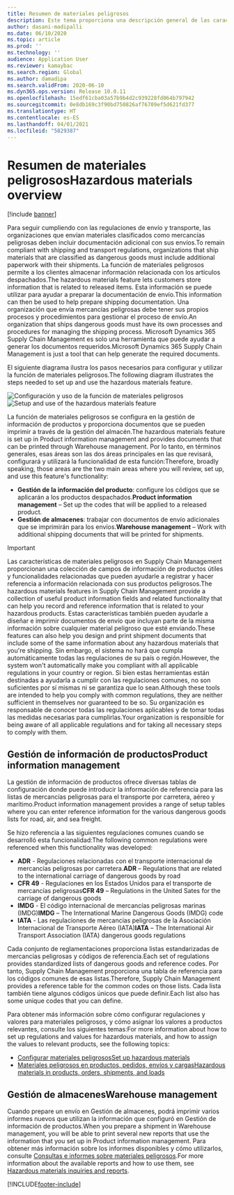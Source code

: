 ```yaml
---
title: Resumen de materiales peligrosos
description: Este tema proporciona una descripción general de las características relacionadas con la manipulación y documentación de materiales peligrosos durante la gestión de información de productos y de almacén.
author: dasani-madipalli
ms.date: 06/10/2020
ms.topic: article
ms.prod: ''
ms.technology: ''
audience: Application User
ms.reviewer: kamaybac
ms.search.region: Global
ms.author: damadipa
ms.search.validFrom: 2020-06-10
ms.dyn365.ops.version: Release 10.0.11
ms.openlocfilehash: 15edf61cba03a57b9b4d2c939228fd064b797942
ms.sourcegitcommit: 0e8db169c3f90bd750826af76709ef5d621fd377
ms.translationtype: HT
ms.contentlocale: es-ES
ms.lasthandoff: 04/01/2021
ms.locfileid: "5829387"
---
```

# <a name="hazardous-materials-overview"></a><span data-ttu-id="b415d-103">Resumen de materiales peligrosos</span><span class="sxs-lookup"><span data-stu-id="b415d-103">Hazardous materials overview</span></span>

[!include [banner](../includes/banner.md)]

<span data-ttu-id="b415d-104">Para seguir cumpliendo con las regulaciones de envío y transporte, las organizaciones que envían materiales clasificados como mercancías peligrosas deben incluir documentación adicional con sus envíos.</span><span class="sxs-lookup"><span data-stu-id="b415d-104">To remain compliant with shipping and transport regulations, organizations that ship materials that are classified as dangerous goods must include additional paperwork with their shipments.</span></span> <span data-ttu-id="b415d-105">La función de materiales peligrosos permite a los clientes almacenar información relacionada con los artículos despachados.</span><span class="sxs-lookup"><span data-stu-id="b415d-105">The hazardous materials feature lets customers store information that is related to released items.</span></span> <span data-ttu-id="b415d-106">Esta información se puede utilizar para ayudar a preparar la documentación de envío.</span><span class="sxs-lookup"><span data-stu-id="b415d-106">This information can then be used to help prepare shipping documentation.</span></span> <span data-ttu-id="b415d-107">Una organización que envía mercancías peligrosas debe tener sus propios procesos y procedimientos para gestionar el proceso de envío.</span><span class="sxs-lookup"><span data-stu-id="b415d-107">An organization that ships dangerous goods must have its own processes and procedures for managing the shipping process.</span></span> <span data-ttu-id="b415d-108">Microsoft Dynamics 365 Supply Chain Management es solo una herramienta que puede ayudar a generar los documentos requeridos.</span><span class="sxs-lookup"><span data-stu-id="b415d-108">Microsoft Dynamics 365 Supply Chain Management is just a tool that can help generate the required documents.</span></span>

<span data-ttu-id="b415d-109">El siguiente diagrama ilustra los pasos necesarios para configurar y utilizar la función de materiales peligrosos.</span><span class="sxs-lookup"><span data-stu-id="b415d-109">The following diagram illustrates the steps needed to set up and use the hazardous materials feature.</span></span>

<span data-ttu-id="b415d-110">![Configuración y uso de la función de materiales peligrosos](media/hazmat-overview.png "Configuración y uso de la función de materiales peligrosos")</span><span class="sxs-lookup"><span data-stu-id="b415d-110">![Setup and use of the hazardous materials feature](media/hazmat-overview.png "Setup and use of the hazardous materials feature")</span></span>

<span data-ttu-id="b415d-111">La función de materiales peligrosos se configura en la gestión de información de productos y proporciona documentos que se pueden imprimir a través de la gestión del almacén.</span><span class="sxs-lookup"><span data-stu-id="b415d-111">The hazardous materials feature is set up in Product information management and provides documents that can be printed through Warehouse management.</span></span> <span data-ttu-id="b415d-112">Por lo tanto, en términos generales, esas áreas son las dos áreas principales en las que revisará, configurará y utilizará la funcionalidad de esta función:</span><span class="sxs-lookup"><span data-stu-id="b415d-112">Therefore, broadly speaking, those areas are the two main areas where you will review, set up, and use this feature's functionality:</span></span>

- <span data-ttu-id="b415d-113">**Gestión de la información del producto**: configure los códigos que se aplicarán a los productos despachados.</span><span class="sxs-lookup"><span data-stu-id="b415d-113">**Product information management** – Set up the codes that will be applied to a released product.</span></span>
- <span data-ttu-id="b415d-114">**Gestión de almacenes**: trabajar con documentos de envío adicionales que se imprimirán para los envíos.</span><span class="sxs-lookup"><span data-stu-id="b415d-114">**Warehouse management** – Work with additional shipping documents that will be printed for shipments.</span></span>

> [!IMPORTANT]
> <span data-ttu-id="b415d-115">Las características de materiales peligrosos en Supply Chain Management proporcionan una colección de campos de información de productos útiles y funcionalidades relacionadas que pueden ayudarle a registrar y hacer referencia a información relacionada con sus productos peligrosos.</span><span class="sxs-lookup"><span data-stu-id="b415d-115">The hazardous materials features in Supply Chain Management provide a collection of useful product information fields and related functionality that can help you record and reference information that is related to your hazardous products.</span></span> <span data-ttu-id="b415d-116">Estas características también pueden ayudarle a diseñar e imprimir documentos de envío que incluyan parte de la misma información sobre cualquier material peligroso que esté enviando.</span><span class="sxs-lookup"><span data-stu-id="b415d-116">These features can also help you design and print shipment documents that include some of the same information about any hazardous materials that you're shipping.</span></span> <span data-ttu-id="b415d-117">Sin embargo, el sistema no hará que cumpla automáticamente todas las regulaciones de su país o región.</span><span class="sxs-lookup"><span data-stu-id="b415d-117">However, the system won't automatically make you compliant with all applicable regulations in your country or region.</span></span> <span data-ttu-id="b415d-118">Si bien estas herramientas están destinadas a ayudarla a cumplir con las regulaciones comunes, no son suficientes por sí mismas ni se garantiza que lo sean.</span><span class="sxs-lookup"><span data-stu-id="b415d-118">Although these tools are intended to help you comply with common regulations, they are neither sufficient in themselves nor guaranteed to be so.</span></span> <span data-ttu-id="b415d-119">Su organización es responsable de conocer todas las regulaciones aplicables y de tomar todas las medidas necesarias para cumplirlas.</span><span class="sxs-lookup"><span data-stu-id="b415d-119">Your organization is responsible for being aware of all applicable regulations and for taking all necessary steps to comply with them.</span></span>

## <a name="product-information-management"></a><span data-ttu-id="b415d-120">Gestión de información de productos</span><span class="sxs-lookup"><span data-stu-id="b415d-120">Product information management</span></span>

<span data-ttu-id="b415d-121">La gestión de información de productos ofrece diversas tablas de configuración donde puede introducir la información de referencia para las listas de mercancías peligrosas para el transporte por carretera, aéreo y marítimo.</span><span class="sxs-lookup"><span data-stu-id="b415d-121">Product information management provides a range of setup tables where you can enter reference information for the various dangerous goods lists for road, air, and sea freight.</span></span>

<span data-ttu-id="b415d-122">Se hizo referencia a las siguientes regulaciones comunes cuando se desarrolló esta funcionalidad:</span><span class="sxs-lookup"><span data-stu-id="b415d-122">The following common regulations were referenced when this functionality was developed:</span></span>

- <span data-ttu-id="b415d-123">**ADR** - Regulaciones relacionadas con el transporte internacional de mercancías peligrosas por carretera.</span><span class="sxs-lookup"><span data-stu-id="b415d-123">**ADR** – Regulations that are related to the international carriage of dangerous goods by road</span></span>
- <span data-ttu-id="b415d-124">**CFR 49** - Regulaciones en los Estados Unidos para el transporte de mercancías peligrosas</span><span class="sxs-lookup"><span data-stu-id="b415d-124">**CFR 49** – Regulations in the United Sates for the carriage of dangerous goods</span></span>
- <span data-ttu-id="b415d-125">**IMDG** - El código internacional de mercancías peligrosas marinas (IMDG)</span><span class="sxs-lookup"><span data-stu-id="b415d-125">**IMDG** – The International Marine Dangerous Goods (IMDG) code</span></span>
- <span data-ttu-id="b415d-126">**IATA** - Las regulaciones de mercancías peligrosas de la Asociación Internacional de Transporte Aéreo (IATA)</span><span class="sxs-lookup"><span data-stu-id="b415d-126">**IATA** – The International Air Transport Association (IATA) dangerous goods regulations</span></span>

<span data-ttu-id="b415d-127">Cada conjunto de reglamentaciones proporciona listas estandarizadas de mercancías peligrosas y códigos de referencia.</span><span class="sxs-lookup"><span data-stu-id="b415d-127">Each set of regulations provides standardized lists of dangerous goods and reference codes.</span></span> <span data-ttu-id="b415d-128">Por tanto, Supply Chain Management proporciona una tabla de referencia para los códigos comunes de esas listas.</span><span class="sxs-lookup"><span data-stu-id="b415d-128">Therefore, Supply Chain Management provides a reference table for the common codes on those lists.</span></span> <span data-ttu-id="b415d-129">Cada lista también tiene algunos códigos únicos que puede definir.</span><span class="sxs-lookup"><span data-stu-id="b415d-129">Each list also has some unique codes that you can define.</span></span>

<span data-ttu-id="b415d-130">Para obtener más información sobre cómo configurar regulaciones y valores para materiales peligrosos, y cómo asignar los valores a productos relevantes, consulte los siguientes temas:</span><span class="sxs-lookup"><span data-stu-id="b415d-130">For more information about how to set up regulations and values for hazardous materials, and how to assign the values to relevant products, see the following topics:</span></span>

- [<span data-ttu-id="b415d-131">Configurar materiales peligrosos</span><span class="sxs-lookup"><span data-stu-id="b415d-131">Set up hazardous materials</span></span>](hazmat-setup.md)
- [<span data-ttu-id="b415d-132">Materiales peligrosos en productos, pedidos, envíos y cargas</span><span class="sxs-lookup"><span data-stu-id="b415d-132">Hazardous materials in products, orders, shipments, and loads</span></span>](hazmat-items.md)

## <a name="warehouse-management"></a><span data-ttu-id="b415d-133">Gestión de almacenes</span><span class="sxs-lookup"><span data-stu-id="b415d-133">Warehouse management</span></span>

<span data-ttu-id="b415d-134">Cuando prepare un envío en Gestión de almacenes, podrá imprimir varios informes nuevos que utilizan la información que configuró en Gestión de información de productos.</span><span class="sxs-lookup"><span data-stu-id="b415d-134">When you prepare a shipment in Warehouse management, you will be able to print several new reports that use the information that you set up in Product information management.</span></span> <span data-ttu-id="b415d-135">Para obtener más información sobre los informes disponibles y cómo utilizarlos, consulte [Consultas e informes sobre materiales peligrosos](hazmat-reports.md).</span><span class="sxs-lookup"><span data-stu-id="b415d-135">For more information about the available reports and how to use them, see [Hazardous materials inquiries and reports](hazmat-reports.md).</span></span>


[!INCLUDE[footer-include](../../includes/footer-banner.md)]